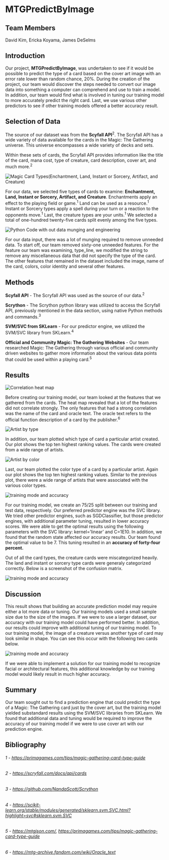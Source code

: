 # MTGPredictByImage

## Team Members
David Kim, Ericka Koyama, James DeSelms

## Introduction
Our project, <b>MTGPredictByImage</b>, was undertaken to see if it would be possible to predict the type of a card based on the cover art image with an error rate lower than random chance, 20%. During the creation of the project, our team would discover the steps needed to convert our image data into something a computer can comprehend and use to train a model. In addition, our team would find what is involved in tuning our training model to more accurately predict the right card. Last, we use various other predictors to see if other training models offered a better accuracy result.

## Selection of Data
The source of our dataset was from the <b>Scyfall API</b><sup>2</sup>. The Scryfall API has a wide variety of data available for the cards in the Magic: The Gathering universe. This universe encompasses a wide variety of decks and sets.

Within these sets of cards, the Scryfall API provides information like the title of the card, mana cost, type of creature, card description, cover art, and much more.<sup>2</sup>

![Magic Card Types(Enchantment, Land, Instant or Sorcery, Artifact, and Creature)](/images/cardTypes.png?raw=true)

For our data, we selected five types of cards to examine: <b>Enchantment, Land, Instant or Sorcery, Artifact, and Creature</b>. Enchantments apply an effect to the playing field or game.<sup>1</sup> Land can be used as a resource.<sup>1</sup> Instant or Sorcery types apply a spell during your turn or a reaction to the opponents move.<sup>1</sup> Last, the creature types are your units.<sup>1</sup> We selected a total of one-hundred twenty-five cards split evenly among the five types.

![Python Code with out data munging and engineering](/images/dataEngineering.png?raw=true)

For our data input, there was a lot of munging required to remove unneeded data. To start off, our team removed sixty-one unneeded features. For the feature our team was examining, type_line, we modified the string to remove any miscellaneous data that did not specify the type of the card. The other features that remained in the dataset included the image, name of the card, colors, color identity and several other features.

## Methods
<b>Scyfall API</b> - The Scryfall API was used as the source of our data.<sup>2</sup>

<b>Scrython</b> - The Scrython python library was utilized to access the Scryfall API, previously mentioned in the data section, using native Python methods and commands.<sup>3</sup>

<b>SVM/SVC from SKLearn</b> - For our predictor engine, we utilized the SVM/SVC library from SKLearn.<sup>4</sup> 

<b>Official and Community Magic: The Gathering Websites</b> - Our team researched Magic: The Gathering through various official and community driven websites to gather more information about the various data points that could be used within a playing card.<sup>5</sup> 

## Results

![Correlation heat map](/images/heatmap.png?raw=true)

Before creating our training model, our team looked at the features that we gathered from the cards. The heat map revealed that a lot of the features did not correlate strongly. The only features that had a strong correlation was the name of the card and oracle text. The oracle text refers to the official function description of a card by the publisher.<sup>6</sup>

![Artist by type](/images/artistByType.png?raw=true)

In addition, our team plotted which type of card a particular artist created. Our plot shows the top ten highest ranking values. The cards were created from a wide range of artists.

![Artist by color](/images/artistByColor.png?raw=true)

Last, our team plotted the color type of a card by a particular artist. Again our plot shows the top ten highest ranking values. Similar to the previous plot, there were a wide range of artists that were associated with the various color types.

![training mode and accuracy](/images/model.png?raw=true)

For our training model, we create an 75/25 split between our training and test data, respectively. Our preferred predictor engine was the SVC library. We tried other predictor engines, such as SGDClassifier, but those predictor engines, with additional parameter tuning, resulted in lower accuracy scores. We were able to get the optimal results using the following parameters with the SVC library: kernel=’linear’ and C=1E10. In addition, we found that the random state affected our accuracy results. Our team found the optimal value to be 7. This tuning resulted in an <b>accuracy of forty-four percent.</b>

Out of all the card types, the creature cards were miscategorized heavily. The land and instant or sorcery type cards were generaly categorized correctly. Below is a screenshot of the confusion matrix.

![training mode and accuracy](/images/confusionMatrix.png?raw=true)

## Discussion
This result shows that building an accurate prediction model may require either a lot more data or tuning. Our training models used a small sample size due to the size of the images. If we were to use a larger dataset, our accuracy with our training model could have performed better. In addition, our results could improve with additional tuning of our training model. To our training model, the image of a creature versus another type of card may look similar in shape. You can see this occur with the following two cards below.

![training mode and accuracy](/images/exampleCards.png?raw=true)

If we were able to implement a solution for our training model to recognize facial or architectural features, this additional knowledge by our training model would likely result in much higher accuracy.

## Summary
Our team sought out to find a prediction engine that could predict the type of a Magic: The Gathering card just by the cover art, but the training model yielded substandard results using the SVM/SVC libraries from SKLearn. We found that additional data and tuning would be required to improve the accuracy of our training model if we were to use cover art with our prediction engine.

## Bibliography
###### 1 - https://primagames.com/tips/magic-gathering-card-type-guide
###### 2 - https://scryfall.com/docs/api/cards
###### 3 - https://github.com/NandaScott/Scrython
###### 4 - https://scikit-learn.org/stable/modules/generated/sklearn.svm.SVC.html?highlight=svc#sklearn.svm.SVC
###### 5 - https://mtgjson.com/, https://primagames.com/tips/magic-gathering-card-type-guide 
###### 6 - https://mtg-archive.fandom.com/wiki/Oracle_text 
